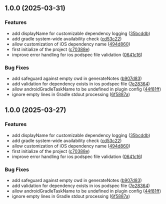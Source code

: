 ## 1.0.0 (2025-03-31)


### Features

* add displayName for customizable dependency logging ([35bcddb](https://github.com/fingerprintjs/semantic-release-native-dependency-plugin/commit/35bcddbd4aec76ac359ae6faa2a0cc137562e787))
* add gradle system-wide availability check ([cd53c22](https://github.com/fingerprintjs/semantic-release-native-dependency-plugin/commit/cd53c2214aa1c56c03defd7875ca41c9eed1a10c))
* allow customization of iOS dependency name ([494d860](https://github.com/fingerprintjs/semantic-release-native-dependency-plugin/commit/494d860afa0921e22a0c1dcd420ced2dc4cc9311))
* first initialize of the project ([c70388e](https://github.com/fingerprintjs/semantic-release-native-dependency-plugin/commit/c70388ed942f1a72ca8bd6f6abc519c70c59b5ae))
* improve error handling for ios podspec file validation ([0641c16](https://github.com/fingerprintjs/semantic-release-native-dependency-plugin/commit/0641c16e4c8c0e94e830a7e4555559215f4eb7b8))


### Bug Fixes

* add safeguard against empty cwd in generateNotes ([b907d83](https://github.com/fingerprintjs/semantic-release-native-dependency-plugin/commit/b907d838a869d0a01cfdbb4329b5b96c164977f0))
* add validation for dependency exists in ios podspec file ([7e28364](https://github.com/fingerprintjs/semantic-release-native-dependency-plugin/commit/7e28364b67388a45bd54eb06b9a32e702b895ee0))
* allow androidGradleTaskName to be undefined in plugin config ([44f81ff](https://github.com/fingerprintjs/semantic-release-native-dependency-plugin/commit/44f81ff878d72833d17171204036a433eb28730c))
* ignore empty lines in Gradle stdout processing ([6f5887a](https://github.com/fingerprintjs/semantic-release-native-dependency-plugin/commit/6f5887a24f6a740c820d433024b3f993223cefb3))

## 1.0.0 (2025-03-27)


### Features

* add displayName for customizable dependency logging ([35bcddb](https://github.com/fingerprintjs/semantic-release-native-dependency-plugin/commit/35bcddbd4aec76ac359ae6faa2a0cc137562e787))
* add gradle system-wide availability check ([cd53c22](https://github.com/fingerprintjs/semantic-release-native-dependency-plugin/commit/cd53c2214aa1c56c03defd7875ca41c9eed1a10c))
* allow customization of iOS dependency name ([494d860](https://github.com/fingerprintjs/semantic-release-native-dependency-plugin/commit/494d860afa0921e22a0c1dcd420ced2dc4cc9311))
* first initialize of the project ([c70388e](https://github.com/fingerprintjs/semantic-release-native-dependency-plugin/commit/c70388ed942f1a72ca8bd6f6abc519c70c59b5ae))
* improve error handling for ios podspec file validation ([0641c16](https://github.com/fingerprintjs/semantic-release-native-dependency-plugin/commit/0641c16e4c8c0e94e830a7e4555559215f4eb7b8))


### Bug Fixes

* add safeguard against empty cwd in generateNotes ([b907d83](https://github.com/fingerprintjs/semantic-release-native-dependency-plugin/commit/b907d838a869d0a01cfdbb4329b5b96c164977f0))
* add validation for dependency exists in ios podspec file ([7e28364](https://github.com/fingerprintjs/semantic-release-native-dependency-plugin/commit/7e28364b67388a45bd54eb06b9a32e702b895ee0))
* allow androidGradleTaskName to be undefined in plugin config ([44f81ff](https://github.com/fingerprintjs/semantic-release-native-dependency-plugin/commit/44f81ff878d72833d17171204036a433eb28730c))
* ignore empty lines in Gradle stdout processing ([6f5887a](https://github.com/fingerprintjs/semantic-release-native-dependency-plugin/commit/6f5887a24f6a740c820d433024b3f993223cefb3))
